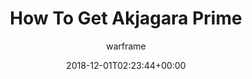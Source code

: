 ---
title: How To Get Akjagara Prime
seoTitle: "How To Get Akjagara Prime. How To Farm Akjagara Prime Relics"
date: 2018-12-01T02:23:44+00:00
author: warframe
layout: post
permalink: /primes/how-to-get-Akjagara-prime/
image: ""
categories:
  - Primes
draft: true
---